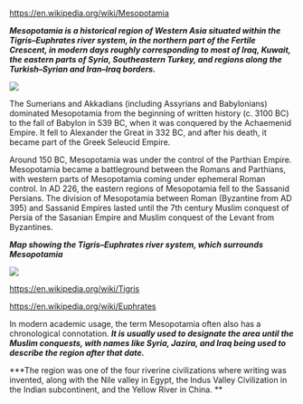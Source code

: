 
https://en.wikipedia.org/wiki/Mesopotamia

***Mesopotamia is a historical region of Western Asia situated within the Tigris–Euphrates river system, in the northern part of the Fertile Crescent, in modern days roughly corresponding to most of Iraq, Kuwait, the eastern parts of Syria, Southeastern Turkey, and regions along the Turkish–Syrian and Iran–Iraq borders.***


![](https://upload.wikimedia.org/wikipedia/commons/thumb/e/ed/N-Mesopotamia_and_Syria_english.svg/800px-N-Mesopotamia_and_Syria_english.svg.png)



The Sumerians and Akkadians (including Assyrians and Babylonians) dominated Mesopotamia from the beginning of written history (c. 3100 BC) to the fall of Babylon in 539 BC, when it was conquered by the Achaemenid Empire. It fell to Alexander the Great in 332 BC, and after his death, it became part of the Greek Seleucid Empire.

Around 150 BC, Mesopotamia was under the control of the Parthian Empire. Mesopotamia became a battleground between the Romans and Parthians, with western parts of Mesopotamia coming under ephemeral Roman control. In AD 226, the eastern regions of Mesopotamia fell to the Sassanid Persians. The division of Mesopotamia between Roman (Byzantine from AD 395) and Sassanid Empires lasted until the 7th century Muslim conquest of Persia of the Sasanian Empire and Muslim conquest of the Levant from Byzantines.


***Map showing the Tigris–Euphrates river system, which surrounds Mesopotamia***

![](https://upload.wikimedia.org/wikipedia/commons/thumb/0/06/Tigr-euph.png/597px-Tigr-euph.png)





https://en.wikipedia.org/wiki/Tigris

https://en.wikipedia.org/wiki/Euphrates



In modern academic usage, the term Mesopotamia often also has a chronological connotation. ***It is usually used to designate the area until the Muslim conquests, with names like Syria, Jazira, and Iraq being used to describe the region after that date.***



***The region was one of the four riverine civilizations where writing was invented, along with the Nile valley in Egypt, the Indus Valley Civilization in the Indian subcontinent, and the Yellow River in China. **


